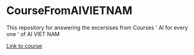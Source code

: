# CourseFromAIVIETNAM

This repository for answering the excersises from Courses ' AI for every one ' of AI VIET NAM

[Link to course](https://aivietnam.ai/?fbclid=IwAR0-w847deVaDSb4x8gkUo_NoV_1O8Ps4YYNXNgkr8lopVae-jtpjbeh2F8)
